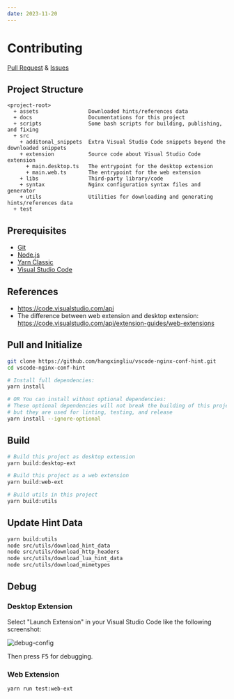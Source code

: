 ```yaml
---
date: 2023-11-20
---
```

# Contributing

[Pull Request][pr] & [Issues][issues]

## Project Structure

```
<project-root>
  + assets                Downloaded hints/references data
  + docs                  Documentations for this project
  + scripts               Some bash scripts for building, publishing, and fixing 
  + src
    + additonal_snippets  Extra Visual Studio Code snippets beyond the downloaded snippets
	+ extension           Source code about Visual Studio Code extension
	  + main.desktop.ts   The entrypoint for the desktop extension
	  + main.web.ts       The entrypoint for the web extension
	+ libs                Third-party library/code
	+ syntax              Nginx configuration syntax files and generator
	+ utils               Utilities for downloading and generating hints/references data
  + test
```


## Prerequisites

- [Git](https://git-scm.com/)
- [Node.js](https://nodejs.org/en/)
- [Yarn Classic](https://classic.yarnpkg.com/en/)
- [Visual Studio Code](https://code.visualstudio.com/)

## References

- <https://code.visualstudio.com/api>
- The difference between web extension and desktop extension: <https://code.visualstudio.com/api/extension-guides/web-extensions>

## Pull and Initialize

``` bash
git clone https://github.com/hangxingliu/vscode-nginx-conf-hint.git
cd vscode-nginx-conf-hint

# Install full dependencies:
yarn install

# OR You can install without optional dependencies:
# These optional dependencies will not break the building of this project, 
# but they are used for linting, testing, and release
yarn install --ignore-optional
```

## Build

``` bash
# Build this project as desktop extension
yarn build:desktop-ext

# Build this project as a web extension
yarn build:web-ext

# Build utils in this project
yarn build:utils
```

## Update Hint Data

``` bash
yarn build:utils
node src/utils/download_hint_data
node src/utils/download_http_headers
node src/utils/download_lua_hint_data
node src/utils/download_mimetypes
```

## Debug

### Desktop Extension 

Select "Launch Extension" in your Visual Studio Code like the following screenshot:

![debug-config](./images/debug-config.jpg)

Then press <kbd>F5</kbd> for debugging.

### Web Extension

``` bash
yarn run test:web-ext 
```


[issues]: https://github.com/ahmadalli/vscode-nginx-conf-hint/issues
[pr]: https://github.com/ahmadalli/vscode-nginx-conf-hint/pulls
